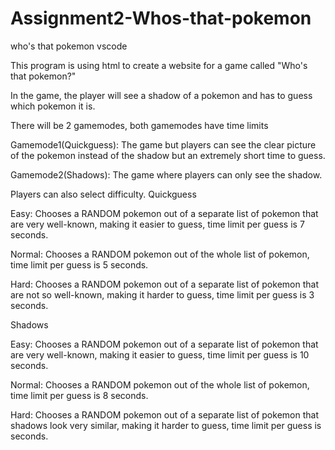 # Assignment2-Whos-that-pokemon
who's that pokemon vscode

This program is using html to create a website for a game called "Who's that pokemon?"

In the game, the player will see a shadow of a pokemon and has to guess which pokemon it is.


There will be 2 gamemodes, both gamemodes have time limits

Gamemode1(Quickguess): The game but players can see the clear picture of the pokemon instead of the shadow but an extremely short time to guess.

Gamemode2(Shadows): The game where players can only see the shadow.

Players can also select difficulty. 
Quickguess

Easy: Chooses a RANDOM pokemon out of a separate list of pokemon that are very well-known, making it easier to guess, time limit per guess is 7 seconds.

Normal: Chooses a RANDOM pokemon out of the whole list of pokemon, time limit per guess is 5 seconds.

Hard: Chooses a RANDOM pokemon out of a separate list of pokemon that are not so well-known, making it harder to guess, time limit per guess is 3 seconds.

Shadows

Easy: Chooses a RANDOM pokemon out of a separate list of pokemon that are very well-known, making it easier to guess, time limit per guess is 10 seconds.

Normal: Chooses a RANDOM pokemon out of the whole list of pokemon, time limit per guess is 8 seconds.

Hard: Chooses a RANDOM pokemon out of a separate list of pokemon that shadows look very similar, making it harder to guess, time limit per guess is  seconds.
